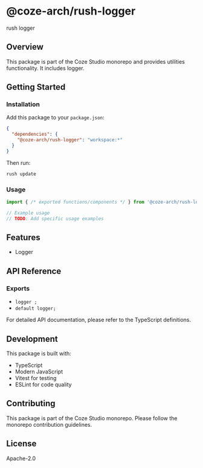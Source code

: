 # @coze-arch/rush-logger

rush logger

## Overview

This package is part of the Coze Studio monorepo and provides utilities functionality. It includes logger.

## Getting Started

### Installation

Add this package to your `package.json`:

```json
{
  "dependencies": {
    "@coze-arch/rush-logger": "workspace:*"
  }
}
```

Then run:

```bash
rush update
```

### Usage

```typescript
import { /* exported functions/components */ } from '@coze-arch/rush-logger';

// Example usage
// TODO: Add specific usage examples
```

## Features

- Logger

## API Reference

### Exports

- `logger ;`
- `default logger;`


For detailed API documentation, please refer to the TypeScript definitions.

## Development

This package is built with:

- TypeScript
- Modern JavaScript
- Vitest for testing
- ESLint for code quality

## Contributing

This package is part of the Coze Studio monorepo. Please follow the monorepo contribution guidelines.

## License

Apache-2.0
